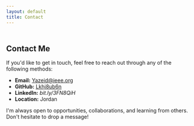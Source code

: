 ```yaml
---
layout: default
title: Contact
---
```


<div class="container" style="margin-top: 50px;">
  <h2>Contact Me</h2>
  <p>If you'd like to get in touch, feel free to reach out through any of the following methods:</p>

  <ul>
    <li><strong>Email:</strong> <a href="mailto:yazeidhdeab@gmail.com">Yazeid@ieee.org</a></li>
    <li><strong>GitHub:</strong> <a href="https://github.com/Lkhj8ub6n" target="_blank">Lkhj8ub6n</a></li>
    <li><strong>LinkedIn:</strong> <em>bit.ly/3FN8QiH</em></li>
    <li><strong>Location:</strong> Jordan</li>
  </ul>

  <p>I'm always open to opportunities, collaborations, and learning from others. Don't hesitate to drop a message!</p>
</div>

